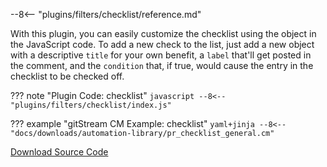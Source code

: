 --8<-- "plugins/filters/checklist/reference.md"

With this plugin, you can easily customize the checklist using the object in the JavaScript code. To add a new check to the list, just add a new object with a descriptive `title` for your own benefit, a `label` that'll get posted in the comment, and the `condition` that, if true, would cause the entry in the checklist to be checked off.

??? note "Plugin Code: checklist"
    ```javascript
    --8<-- "plugins/filters/checklist/index.js"
    ```
    <div class="result" markdown>
    <span>
    </span>
    </div>


??? example "gitStream CM Example: checklist"
    ```yaml+jinja
    --8<-- "docs/downloads/automation-library/pr_checklist_general.cm"
    ```
    <div class="result" markdown>
    <span>
    </span>
    </div>

[Download Source Code](https://github.com/linear-b/gitstream/tree/main/plugins/filters/checklist)


